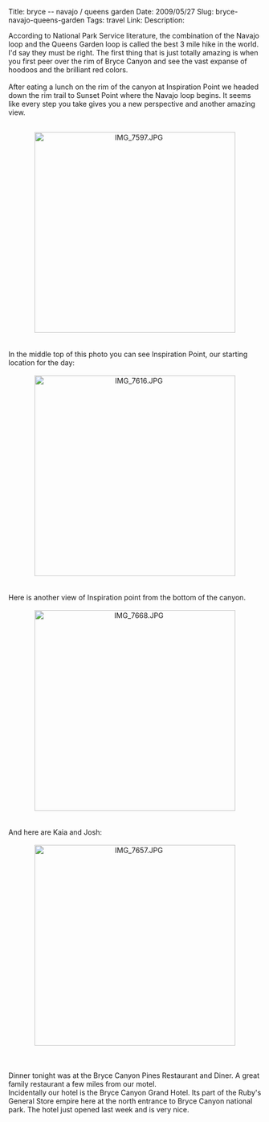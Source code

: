 Title: bryce  -- navajo / queens garden
Date: 2009/05/27
Slug: bryce-navajo-queens-garden
Tags: travel
Link: 
Description: 


According to National Park Service literature, the combination of the Navajo loop and the Queens Garden loop is called the best 3 mile hike in the world.  I'd say they must be right.  The first thing that is just totally amazing is when you first peer over the rim of Bryce Canyon and see the vast expanse of hoodoos and the brilliant red colors.<br /><br />After eating a lunch on the rim of the canyon at Inspiration Point we headed down the rim trail to Sunset Point where the Navajo loop begins.  It seems like every step you take gives you a new perspective and another amazing view.<br /><br /><div style="text-align:center;"><img src="http://lh5.ggpht.com/_wISL1SSAaEA/Sh30OthFjGI/AAAAAAAAADs/CNdnri06Ej4/IMG_7597.JPG?imgmax=800" alt="IMG_7597.JPG" border="0" width="400" /></div><br /><br />In the middle top of this photo you can see Inspiration Point, our starting location for the day:<br /><br /><div style="text-align:center;"><img src="http://lh3.ggpht.com/_wISL1SSAaEA/Sh31Zv2TcsI/AAAAAAAAAD0/vSAUGwuXq8k/IMG_7616.JPG?imgmax=800" alt="IMG_7616.JPG" border="0" width="400" /></div><br /><br />Here is another view of Inspiration point from the bottom of the canyon.<br /><br /><div style="text-align:center;"><img src="http://lh3.ggpht.com/_wISL1SSAaEA/Sh32B5HSnEI/AAAAAAAAAD4/1at9K4i_pJM/IMG_7668.JPG?imgmax=800" alt="IMG_7668.JPG" border="0" width="400" /></div><br /><br />And here are Kaia and Josh:<br /><br /><div style="text-align:center;"><img src="http://lh5.ggpht.com/_wISL1SSAaEA/Sh32xLtf2EI/AAAAAAAAAEA/oHbBniuzuX0/IMG_7657.JPG?imgmax=800" alt="IMG_7657.JPG" border="0" width="400" /></div><br /><br /><br />Dinner tonight was at the Bryce Canyon Pines Restaurant and Diner.  A great family restaurant a few miles from our motel.<br />Incidentally our hotel is the Bryce Canyon Grand Hotel.  Its part of the Ruby's General Store empire here at the north entrance to Bryce Canyon national park.  The hotel just opened last week and is very nice.<br /><div class="blogger-post-footer"><img width='1' height='1' src='https://blogger.googleusercontent.com/tracker/2759017781463016019-7389100232081200456?l=blog.bonelakesoftware.com' alt='' /></div>
